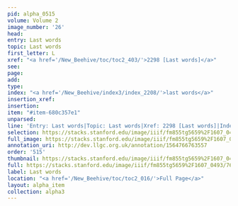 ```yaml
---
pid: alpha_0515
volume: Volume 2
image_number: '26'
head: 
entry: Last words
topic: Last words
first_letter: L
xref: "<a href='/New_Beehive/toc/toc2_403/'>2298 [Last words]</a>"
see: 
page: 
add: 
type: 
index: "<a href='/New_Beehive/index3/index_2208/'>last words</a>"
insertion_xref: 
insertion: 
item: "#item-680c357e1"
unparsed: 
line: 'Entry: Last words|Topic: Last words|Xref: 2298 [Last words]|Index: last words|#item-680c357e1'
selection: https://stacks.stanford.edu/image/iiif/fm855tg5659%2F1607_0493/760,3483,2965,598/full/0/default.jpg
full_image: https://stacks.stanford.edu/image/iiif/fm855tg5659%2F1607_0493/full/full/0/default.jpg
annotation_uri: http://dev.llgc.org.uk/annotation/1564766763557
order: '515'
thumbnail: https://stacks.stanford.edu/image/iiif/fm855tg5659%2F1607_0493/760,3483,600,180/250,/0/default.jpg
full: https://stacks.stanford.edu/image/iiif/fm855tg5659%2F1607_0493/760,3483,2965,598/full/0/default.jpg
label: Last words
location: "<a href='/New_Beehive/toc/toc2_016/'>Full Page</a>"
layout: alpha_item
collection: alpha3
---
```

